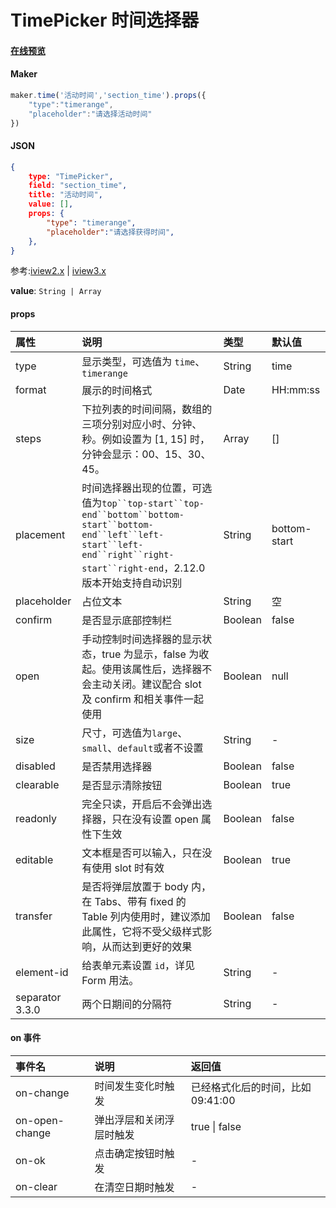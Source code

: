 # TimePicker 时间选择器

#### [在线预览](https://jsrun.pro/GehKp/edit)

#### Maker
```js
maker.time('活动时间','section_time').props({
    "type":"timerange",
    "placeholder":"请选择活动时间"
})
```

#### JSON
```json
{  
    type: "TimePicker",
    field: "section_time",
    title: "活动时间",
    value: [], 
    props: {
        "type": "timerange",
        "placeholder":"请选择获得时间", 
    },
}
```

参考:[iview2.x](http://v2.iviewui.com/components/time-picker#API) | [iview3.x](https://www.iviewui.com/components/time-picker#API)

**value**: `String | Array`


#### props

| 属性            | 说明                                                         | 类型                        | 默认值       |
| :-------------- | :----------------------------------------------------------- | :-------------------------- | :----------- |
| type            | 显示类型，可选值为 `time`、`timerange`                       | String                      | time         |
| format          | 展示的时间格式                                               | Date | HH:mm:ss     |
| steps           | 下拉列表的时间间隔，数组的三项分别对应小时、分钟、秒。例如设置为 [1, 15] 时，分钟会显示：00、15、30、45。 | Array                       | []           |
| placement       | 时间选择器出现的位置，可选值为`top``top-start``top-end``bottom``bottom-start``bottom-end``left``left-start``left-end``right``right-start``right-end`，2.12.0 版本开始支持自动识别 | String                      | bottom-start |
| placeholder     | 占位文本                                                     | String                      | 空           |
| confirm         | 是否显示底部控制栏                                           | Boolean                     | false        |
| open            | 手动控制时间选择器的显示状态，true 为显示，false 为收起。使用该属性后，选择器不会主动关闭。建议配合 slot 及 confirm 和相关事件一起使用 | Boolean                     | null         |
| size            | 尺寸，可选值为`large`、`small`、`default`或者不设置          | String                      | -            |
| disabled        | 是否禁用选择器                                               | Boolean                     | false        |
| clearable       | 是否显示清除按钮                                             | Boolean                     | true         |
| readonly        | 完全只读，开启后不会弹出选择器，只在没有设置 open 属性下生效 | Boolean                     | false        |
| editable        | 文本框是否可以输入，只在没有使用 slot 时有效                 | Boolean                     | true         |
| transfer        | 是否将弹层放置于 body 内，在 Tabs、带有 fixed 的 Table 列内使用时，建议添加此属性，它将不受父级样式影响，从而达到更好的效果 | Boolean                     | false        |
| element-id      | 给表单元素设置 `id`，详见 Form 用法。                        | String                      | -            |
| separator 3.3.0 | 两个日期间的分隔符                                           | String                      | -            |

#### on 事件

| 事件名         | 说明                     | 返回值                            |
| :------------- | :----------------------- | :-------------------------------- |
| on-change      | 时间发生变化时触发       | 已经格式化后的时间，比如 09:41:00 |
| on-open-change | 弹出浮层和关闭浮层时触发 | true \| false                     |
| on-ok          | 点击确定按钮时触发       | -                                 |
| on-clear       | 在清空日期时触发         | -                                 |